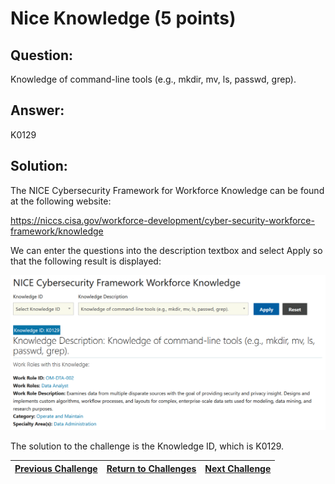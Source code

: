 # Nice Knowledge (5 points)

## Question:

Knowledge of command-line tools (e.g., mkdir, mv, ls, passwd, grep).

## Answer:

K0129

## Solution:

The NICE Cybersecurity Framework for Workforce Knowledge can be found at the following website:

https://niccs.cisa.gov/workforce-development/cyber-security-workforce-framework/knowledge

We can enter the questions into the description textbox and select Apply so that the following result is displayed:

![nice-screenshot.png](nice-screenshot.png)

The solution to the challenge is the Knowledge ID, which is K0129.

| [Previous Challenge](/Challenges/Operate-And-Maintain/1/README.md) | [Return to Challenges](/Challenges/../../../#modules) | [Next Challenge](/Challenges/Operate-And-Maintain/3/README.md) |
| :------- | :-----: | ------: |
